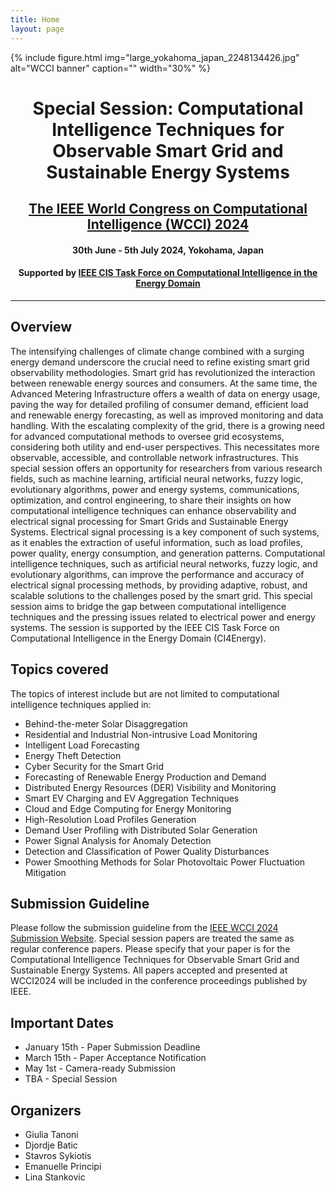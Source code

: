 ```yaml
---
title: Home
layout: page
---
```


{% include figure.html img="large_yokahoma_japan_2248134426.jpg" alt="WCCI banner" caption="" width="30%" %}

<h1 style="text-align: center;"> Special Session: Computational Intelligence Techniques for Observable Smart Grid and Sustainable Energy Systems</h1>
<h2 style="text-align: center;"><a href="https://2024.ieeewcci.org/">The IEEE World Congress on Computational Intelligence (WCCI) 2024</a></h2>
<h4 style="text-align: center;"> 30th June - 5th July 2024, Yokohama, Japan</h4>
<h4 style="text-align: center;"> Supported by <a href="http://www.gecad.isep.ipp.pt/ci4energy/">IEEE CIS Task Force on Computational Intelligence in the Energy Domain</a></h4>

---

## Overview

The intensifying challenges of climate change combined with a surging energy demand 
underscore the crucial need to refine existing smart grid observability methodologies. Smart 
grid has revolutionized the interaction between renewable energy sources and consumers. 
At the same time, the Advanced Metering Infrastructure offers a wealth of data on energy 
usage, paving the way for detailed profiling of consumer demand, efficient load and 
renewable energy forecasting, as well as improved monitoring and data handling.
With the escalating complexity of the grid, there is a growing need for advanced 
computational methods to oversee grid ecosystems, considering both utility and end-user 
perspectives. This necessitates more observable, accessible, and controllable network 
infrastructures.
This special session offers an opportunity for researchers from various research fields, such 
as machine learning, artificial neural networks, fuzzy logic, evolutionary algorithms, power 
and energy systems, communications, optimization, and control engineering, to share their 
insights on how computational intelligence techniques can enhance observability and 
electrical signal processing for Smart Grids and Sustainable Energy Systems.
Electrical signal processing is a key component of such systems, as it enables the extraction 
of useful information, such as load profiles, power quality, energy consumption, and 
generation patterns. Computational intelligence techniques, such as artificial neural 
networks, fuzzy logic, and evolutionary algorithms, can improve the performance and 
accuracy of electrical signal processing methods, by providing adaptive, robust, and scalable 
solutions to the challenges posed by the smart grid.
This special session aims to bridge the gap between computational intelligence techniques 
and the pressing issues related to electrical power and energy systems. The session is 
supported by the IEEE CIS Task Force on Computational Intelligence in the Energy Domain (CI4Energy).

## Topics covered

The topics of interest include but are not limited to computational intelligence techniques 
applied in:
* Behind-the-meter Solar Disaggregation
* Residential and Industrial Non-intrusive Load Monitoring
* Intelligent Load Forecasting
* Energy Theft Detection
* Cyber Security for the Smart Grid
* Forecasting of Renewable Energy Production and Demand
* Distributed Energy Resources (DER) Visibility and Monitoring
* Smart EV Charging and EV Aggregation Techniques
* Cloud and Edge Computing for Energy Monitoring
* High-Resolution Load Profiles Generation
* Demand User Profiling with Distributed Solar Generation
* Power Signal Analysis for Anomaly Detection
* Detection and Classification of Power Quality Disturbances
* Power Smoothing Methods for Solar Photovoltaic Power Fluctuation Mitigation

## Submission Guideline

Please follow the submission guideline from the [IEEE WCCI 2024 Submission Website](https://2024.ieeewcci.org/submission). Special session papers are treated the same as regular conference papers. Please specify that your paper is for the Computational Intelligence Techniques for Observable Smart Grid and Sustainable Energy Systems. All papers accepted and presented at WCCI2024 will be included in the conference proceedings published by IEEE.

## Important Dates

- January 15th - Paper Submission Deadline
- March 15th - Paper Acceptance Notification
- May 1st - Camera-ready Submission
- TBA - Special Session

## Organizers

- Giulia Tanoni
- Djordje Batic
- Stavros Sykiotis
- Emanuelle Principi
- Lina Stankovic